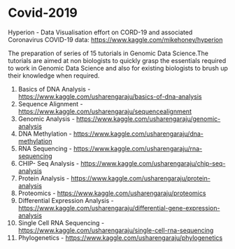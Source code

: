 # Covid-2019
Hyperion - Data Visualisation effort on CORD-19 and associated Coronavirus COVID-19 data:
https://www.kaggle.com/mikehoney/hyperion 

The preparation of series of 15 tutorials in Genomic Data Science.The tutorials are aimed at non biologists to quickly grasp the essentials required to work in Genomic Data Science and also for existing biologists to brush up their knowledge when required.

1. Basics of DNA Analysis - https://www.kaggle.com/usharengaraju/basics-of-dna-analysis
2. Sequence Alignment - https://www.kaggle.com/usharengaraju/sequencealignment
3. Genomic Analysis - https://www.kaggle.com/usharengaraju/genomic-analysis
4. DNA Methylation - https://www.kaggle.com/usharengaraju/dna-methylation
5. RNA Sequencing - https://www.kaggle.com/usharengaraju/rna-sequencing
6. CHIP- Seq Analysis - https://www.kaggle.com/usharengaraju/chip-seq-analysis
7. Protein Analysis - https://www.kaggle.com/usharengaraju/protein-analysis
8. Proteomics - https://www.kaggle.com/usharengaraju/proteomics
9. Differential Expression Analysis - https://www.kaggle.com/usharengaraju/differential-gene-expression-analysis
10. Single Cell RNA Sequencing - https://www.kaggle.com/usharengaraju/single-cell-rna-sequencing
11. Phylogenetics - https://www.kaggle.com/usharengaraju/phylogenetics
